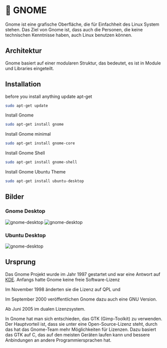# 👣 GNOME

Gnome ist eine grafische Oberfläche, die für Einfachheit des Linux System stehen.
Das Ziel von Gnome ist, dass auch die Personen, die keine technischen Kenntnisse haben, auch Linux benutzen können.

## Architektur

Gnome basiert auf einer modularen Struktur, das bedeutet, es ist in Module und Libraries eingeteilt.

## Installation

before you install anything update apt-get
```sh
sudo apt-get update
```

Install Gnome 
```sh
sudo apt-get install gnome
```

Install Gnome minimal 
```sh
sudo apt-get install gnome-core
```

Install Gnome Shell 
```sh
sudo apt-get install gnome-shell 
```

Install Gnome Ubuntu Theme 
```sh
sudo apt-get install ubuntu-desktop
```

## Bilder

### Gnome Desktop
![gnome-desktop](gnome-image.webp)
![gnome-desktop](gnome-calendar.webp)
### Ubuntu Desktop
![gnome-desktop](ubuntu.webp)

## Ursprung

Das Gnome Projekt wurde im Jahr 1997 gestartet und war eine Antwort auf [KDE](kde.md).
Anfangs hatte Gnome keine freie Software-Lizenz 

Im November 1998 änderten sie die Lizenz auf QPL und

Im September 2000 veröffentlichen Gnome dazu auch eine GNU Version.

Ab Juni 2005 im dualen Lizenzsystem.

In Gnome hat man sich entschieden, das GTK (Gimp-Toolkit) zu verwenden.
Der Hauptvorteil ist, dass sie unter eine Open-Source-Lizenz steht, durch das hat das Gnome-Team mehr Möglichkeiten für Lizenzen.
Dazu basiert das GTK auf C, das auf den meisten Geräten laufen kann und bessere Anbindungen an andere Programmiersprachen hat.